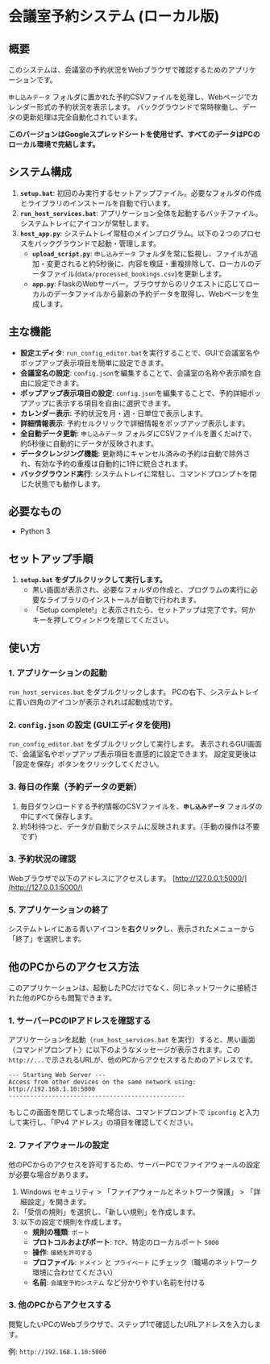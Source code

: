 # 会議室予約システム (ローカル版)

## 概要

このシステムは、会議室の予約状況をWebブラウザで確認するためのアプリケーションです。

`申し込みデータ` フォルダに置かれた予約CSVファイルを処理し、Webページでカレンダー形式の予約状況を表示します。
バックグラウンドで常時稼働し、データの更新処理は完全自動化されています。

**このバージョンはGoogleスプレッドシートを使用せず、すべてのデータはPCのローカル環境で完結します。**

## システム構成

1.  **`setup.bat`**: 初回のみ実行するセットアップファイル。必要なフォルダの作成とライブラリのインストールを自動で行います。
2.  **`run_host_services.bat`**: アプリケーション全体を起動するバッチファイル。システムトレイにアイコンが常駐します。
3.  **`host_app.py`**: システムトレイ常駐のメインプログラム。以下の２つのプロセスをバックグラウンドで起動・管理します。
    *   **`upload_script.py`**: `申し込みデータ` フォルダを常に監視し、ファイルが追加・変更されると約5秒後に、内容を検証・重複排除して、ローカルのデータファイル(`data/processed_bookings.csv`)を更新します。
    *   **`app.py`**: FlaskのWebサーバー。ブラウザからのリクエストに応じてローカルのデータファイルから最新の予約データを取得し、Webページを生成します。

## 主な機能

*   **設定エディタ**: `run_config_editor.bat`を実行することで、GUIで会議室名やポップアップ表示項目を簡単に設定できます。
*   **会議室名の設定**: `config.json`を編集することで、会議室の名称や表示順を自由に設定できます。
*   **ポップアップ表示項目の設定**: `config.json`を編集することで、予約詳細ポップアップに表示する項目を自由に選択できます。
*   **カレンダー表示**: 予約状況を月・週・日単位で表示します。
*   **詳細情報表示**: 予約セルクリックで詳細情報をポップアップ表示します。
*   **全自動データ更新**: `申し込みデータ` フォルダにCSVファイルを置くだaけで、約5秒後に自動的にデータが反映されます。
*   **データクレンジング機能**: 更新時にキャンセル済みの予約は自動で除外され、有効な予約の重複は自動的に1件に統合されます。
*   **バックグラウンド実行**: システムトレイに常駐し、コマンドプロンプトを閉じた状態でも動作します。

## 必要なもの

*   Python 3

## セットアップ手順

1.  **`setup.bat` をダブルクリックして実行します。**
    *   黒い画面が表示され、必要なフォルダの作成と、プログラムの実行に必要なライブラリのインストールが自動で行われます。
    *   「Setup complete!」と表示されたら、セットアップは完了です。何かキーを押してウィンドウを閉じてください。

## 使い方

### 1. アプリケーションの起動

`run_host_services.bat` をダブルクリックします。
PCの右下、システムトレイに青い四角のアイコンが表示されれば起動成功です。

### 2. `config.json` の設定 (GUIエディタを使用)

`run_config_editor.bat` をダブルクリックして実行します。
表示されるGUI画面で、会議室名やポップアップ表示項目を直感的に設定できます。
設定変更後は「設定を保存」ボタンをクリックしてください。

### 3. 毎日の作業（予約データの更新）

1.  毎日ダウンロードする予約情報のCSVファイルを、**`申し込みデータ`** フォルダの中にすべて保存します。
2.  約5秒待つと、データが自動でシステムに反映されます。（手動の操作は不要です）

### 3. 予約状況の確認

Webブラウザで以下のアドレスにアクセスします。
[http://127.0.0.1:5000/](http://127.0.0.1:5000/)

### 5. アプリケーションの終了

システムトレイにある青いアイコンを**右クリック**し、表示されたメニューから「終了」を選択します。

## 他のPCからのアクセス方法

このアプリケーションは、起動したPCだけでなく、同じネットワークに接続された他のPCからも閲覧できます。

### 1. サーバーPCのIPアドレスを確認する

アプリケーションを起動（`run_host_services.bat` を実行）すると、黒い画面（コマンドプロンプト）に以下のようなメッセージが表示されます。この`http://...`で示されるURLが、他のPCからアクセスするためのアドレスです。

```
--- Starting Web Server ---
Access from other devices on the same network using: http://192.168.1.10:5000
-------------------------------------------------
```

もしこの画面を閉じてしまった場合は、コマンドプロンプトで `ipconfig` と入力して実行し、「IPv4 アドレス」の項目を確認してください。

### 2. ファイアウォールの設定

他のPCからのアクセスを許可するため、サーバーPCでファイアウォールの設定が必要な場合があります。

1.  Windows セキュリティ > 「ファイアウォールとネットワーク保護」 > 「詳細設定」を開きます。
2.  「受信の規則」を選択し、「新しい規則」を作成します。
3.  以下の設定で規則を作成します。
    *   **規則の種類**: `ポート`
    *   **プロトコルおよびポート**: `TCP`、特定のローカルポート `5000`
    *   **操作**: `接続を許可する`
    *   **プロファイル**: `ドメイン` と `プライベート` にチェック（職場のネットワーク環境に合わせてください）
    *   **名前**: `会議室予約システム` など分かりやすい名前を付ける

### 3. 他のPCからアクセスする

閲覧したいPCのWebブラウザで、ステップ1で確認したURLアドレスを入力します。

例: `http://192.168.1.10:5000`